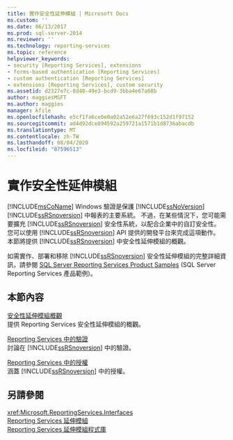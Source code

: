 ```yaml
---
title: 實作安全性延伸模組 | Microsoft Docs
ms.custom: ''
ms.date: 06/13/2017
ms.prod: sql-server-2014
ms.reviewer: ''
ms.technology: reporting-services
ms.topic: reference
helpviewer_keywords:
- security [Reporting Services], extensions
- forms-based authentication [Reporting Services]
- custom authentication [Reporting Services]
- extensions [Reporting Services], custom security
ms.assetid: d2327e7c-0d48-49e3-bcd9-3bba4e67a68b
author: maggiesMSFT
ms.author: maggies
manager: kfile
ms.openlocfilehash: e5cf1fa6ce0e0a02a52e6a27f693c152d1f97152
ms.sourcegitcommit: ad4d92dce894592a259721a1571b1d8736abacdb
ms.translationtype: MT
ms.contentlocale: zh-TW
ms.lasthandoff: 08/04/2020
ms.locfileid: "87596513"
---
```

# <a name="implementing-a-security-extension"></a>實作安全性延伸模組
  [!INCLUDE[msCoName](../../../includes/msconame-md.md)] Windows 驗證是保護 [!INCLUDE[ssNoVersion](../../../includes/ssnoversion-md.md)] [!INCLUDE[ssRSnoversion](../../../includes/ssrsnoversion-md.md)] 中報表的主要系統。 不過，在某些情況下，您可能需要擴充 [!INCLUDE[ssRSnoversion](../../../includes/ssrsnoversion-md.md)] 安全性系統，以配合企業中的自訂安全性。 您可以使用 [!INCLUDE[ssRSnoversion](../../../includes/ssrsnoversion-md.md)] API 提供的開發平台來完成這項動作。 本節將提供 [!INCLUDE[ssRSnoversion](../../../includes/ssrsnoversion-md.md)] 中安全性延伸模組的概觀。  
  
 如需實作、部署和移除 [!INCLUDE[ssRSnoversion](../../../includes/ssrsnoversion-md.md)] 安全性延伸模組的完整詳細資訊，請參閱 [SQL Server Reporting Services Product Samples](https://go.microsoft.com/fwlink/?LinkId=177889) (SQL Server Reporting Services 產品範例)。  
  
## <a name="in-this-section"></a>本節內容  
 [安全性延伸模組概觀](security-extensions-overview.md)  
 提供 Reporting Services 安全性延伸模組的概觀。  
  
 [Reporting Services 中的驗證](authentication-in-reporting-services.md)  
 討論在 [!INCLUDE[ssRSnoversion](../../../includes/ssrsnoversion-md.md)] 中的驗證。  
  
 [Reporting Services 中的授權](authorization-in-reporting-services.md)  
 涵蓋 [!INCLUDE[ssRSnoversion](../../../includes/ssrsnoversion-md.md)] 中的授權。  
  
## <a name="see-also"></a>另請參閱  
 <xref:Microsoft.ReportingServices.Interfaces>   
 [Reporting Services 延伸模組](../reporting-services-extensions.md)   
 [Reporting Services 延伸模組程式庫](../reporting-services-extension-library.md)  
  
  
